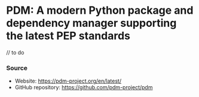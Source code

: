 # PDM: A modern Python package and dependency manager supporting the latest PEP standards

// to do

### Source

- Website: https://pdm-project.org/en/latest/
- GitHub repository: https://github.com/pdm-project/pdm